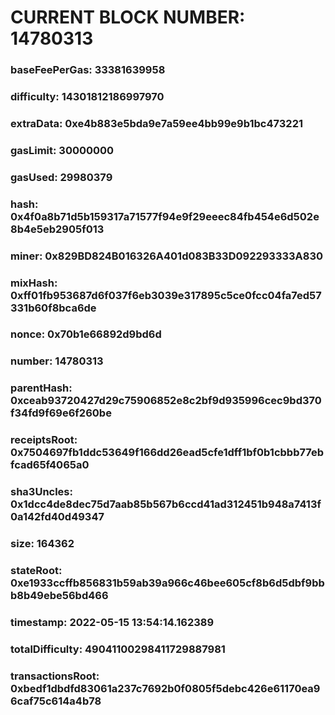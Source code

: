 # CURRENT BLOCK NUMBER: 14780313

### baseFeePerGas: 33381639958
### difficulty: 14301812186997970
### extraData: 0xe4b883e5bda9e7a59ee4bb99e9b1bc473221
### gasLimit: 30000000
### gasUsed: 29980379
### hash: 0x4f0a8b71d5b159317a71577f94e9f29eeec84fb454e6d502e8b4e5eb2905f013
### miner: 0x829BD824B016326A401d083B33D092293333A830
### mixHash: 0xff01fb953687d6f037f6eb3039e317895c5ce0fcc04fa7ed57331b60f8bca6de
### nonce: 0x70b1e66892d9bd6d
### number: 14780313
### parentHash: 0xceab93720427d29c75906852e8c2bf9d935996cec9bd370f34fd9f69e6f260be
### receiptsRoot: 0x7504697fb1ddc53649f166dd26ead5cfe1dff1bf0b1cbbb77ebfcad65f4065a0
### sha3Uncles: 0x1dcc4de8dec75d7aab85b567b6ccd41ad312451b948a7413f0a142fd40d49347
### size: 164362
### stateRoot: 0xe1933ccffb856831b59ab39a966c46bee605cf8b6d5dbf9bbb8b49ebe56bd466
### timestamp: 2022-05-15 13:54:14.162389
### totalDifficulty: 49041100298411729887981
### transactionsRoot: 0xbedf1dbdfd83061a237c7692b0f0805f5debc426e61170ea96caf75c614a4b78
